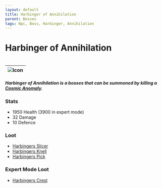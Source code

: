 ```yaml
---
layout: default
title: Harbinger of Annihilation
parent: Bosses
tags: Npc, Boss, Harbinger, Annihilation
---
```


# Harbinger of Annihilation
#
| ![Icon](https://ricklugtigheid.github.io/SupernovaMod/assets/images/boss_harbinger_of_annihilation.png) |
| ------ |

##### Harbinger of Annihilation is a bosses that can be summoned by killing a [Cosmic Anomaly](https://ricklugtigheid.github.io/SupernovaMod/docs/npcs/pre-hardmode/cosmic_anomaly).

### Stats
- 1950 Health (3900 in expert mode)
- 32 Damage 
- 10 Defence

### Loot
- [Harbingers Slicer](https://ricklugtigheid.github.io/SupernovaMod/docs/items/weapons/harbingers_slicer)
- [Harbingers Knell](https://ricklugtigheid.github.io/SupernovaMod/docs/items/weapons/harbingers_knell)
- [Harbingers Pick](https://ricklugtigheid.github.io/SupernovaMod/docs/items/tools/harbingers_pick)

### Expert Mode Loot 
- [Harbingers Crest](https://ricklugtigheid.github.io/SupernovaMod/docs/items/expert/harbingers_crest)